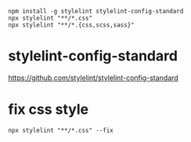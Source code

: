 ```
npm install -g stylelint stylelint-config-standard
npx stylelint "**/*.css"
npx stylelint "**/*.{css,scss,sass}"
```


# stylelint-config-standard
https://github.com/stylelint/stylelint-config-standard




# fix css style
```
npx stylelint "**/*.css" --fix 
```